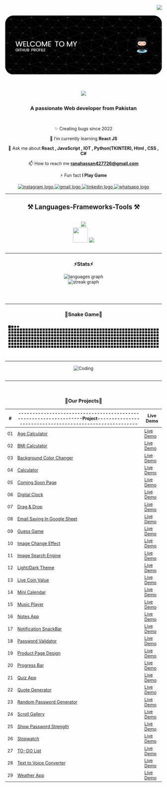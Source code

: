 <img align='right' src="https://visitor-badge.laobi.icu/badge?page_id=hassan42772.hassan42772&"  /><br/><br/>
![logo](https://github.com/hassan42772/hassan42772/blob/main/123.png)


<h1 align="center">
    <img src="https://readme-typing-svg.herokuapp.com/?font=Righteous&size=35&center=true&vCenter=true&width=500&height=70&duration=4000&lines=Hi+There!+👋;+I'm+Rana+Hassan!;" />
</h1>

<h3 align="center">A passionate Web developer from Pakistan</h3>

<br/>

<div align="center">
 
✨ Creating bugs since 2022
 
 🌱 I’m currently learning **React JS**

💬 Ask me about **React , JavaScript , IOT , Python(TKINTER), Html , CSS , C#**

📫 How to reach me **ranahassan427726@gmail.com**

⚡ Fun fact **I Play Game**

 </div>
 
<div align="center"> 
   <a href="https://www.instagram.com/ranahassan7485/" target="_blank">
    <img src="https://img.shields.io/static/v1?message=Instagram&logo=instagram&label=&color=E4405F&logoColor=white&labelColor=&style=for-the-badge" height="35" alt="instagram logo"  />
  </a>
  <a href="ranahassan427726@gmail.com" target="_blank">
    <img src="https://img.shields.io/static/v1?message=Gmail&logo=gmail&label=&color=D14836&logoColor=white&labelColor=&style=for-the-badge" height="35" alt="gmail logo"  />
  </a>
  <a href="https://www.linkedin.com/in/rana-hassan-99b850298/" target="_blank">
    <img src="https://img.shields.io/static/v1?message=LinkedIn&logo=linkedin&label=&color=0077B5&logoColor=white&labelColor=&style=for-the-badge" height="35" alt="linkedin logo"  />
  </a>
  <a href="https://wa.me/+923136064985" target="_blank">
    <img src="https://img.shields.io/static/v1?message=Whatsapp&logo=whatsapp&label=&color=25D366&logoColor=white&labelColor=&style=for-the-badge" height="35" alt="whatsapp logo"  />
  </a>
  
</div>

 <hr/>
 
<h2 align="center">⚒️ Languages-Frameworks-Tools ⚒️</h2>
<br/>
<div align="center">
<img src="https://skillicons.dev/icons?i=react,bootstrap,html,css,vscode,github,sublime,visualstudio,pycharm,cpp" /></br>
<img src="https://cdn.jsdelivr.net/gh/devicons/devicon/icons/csharp/csharp-original.svg" width="48" height="48"/> 



<img src="https://skillicons.dev/icons?i=python,javascript,firebase,mysql,arduino" />

</div>

<br/>
<hr/>

<h3 align="center">⚡Stats⚡</h3>



<div align="center">

  <img src="https://github-readme-stats.vercel.app/api/top-langs?username=hassan42772&locale=en&hide_title=false&layout=compact&card_width=320&langs_count=5&theme=react&hide_border=false" height="190" alt="languages graph"  />
</div>

<div align="center">
  <img src="https://streak-stats.demolab.com?user=hassan42772&locale=en&mode=daily&theme=react&hide_border=false&border_radius=5&order=3" height="220" alt="streak graph"  />
</div>

<br/><br/>

<hr/>
<h3 align="center">🐍Snake Game🐍</h3>
<img align='center' src="https://raw.githubusercontent.com/hassan42772/hassan42772/output/snake.svg" alt="Snake animation" />
<hr/>
<div align="center">
 <img  alt="Coding" width="800" height="450" src="https://cdn.dribbble.com/users/2131993/screenshots/4948736/thoughtworks-gif_dribbble.gif">
  <br>


  <br/>
</div>
<hr/>

<br/>
<h3 align="center">🐍Our Projects🐍</h3>

<div align="center">

|  #  | ------------------------------------------------------------------Project---------------------------------------------------------                                                                                                                    | Live Demo |
| :-: | --------------------------------------------------------------------------------------------------------------------------- | --------- |
| 01  | [Age Calculator](https://github.com/hassan42772/JavaScript_Project/tree/main/Age_calculator)  | [Live Demo](https://hassan42772.github.io/JavaScript_Project/Age_calculator/Age_calculator.html) |
| 02  | [BMI Calculator](https://github.com/hassan42772/JavaScript_projects/tree/main/BMI_Calculator_project)  | [Live Demo](https://hassan42772.github.io/JavaScript_Project/BMI_Calculator_project/BMI_Calculatot.html) |
| 03  | [Background Color Changer](https://github.com/hassan42772/JavaScript_projects/tree/main/Background_Color_Changer_project)  | [Live Demo](https://hassan42772.github.io/JavaScript_Project/Background_Color_Changer_project/background_color_changer.html) |
| 04  | [Calculator](https://github.com/hassan42772/JavaScript_projects/tree/main/Calculator)  | [Live Demo](https://hassan42772.github.io/JavaScript_Project/Calculator/Calculator.html) |
| 05  | [Coming Soon Page](https://github.com/hassan42772/JavaScript_projects/tree/main/CommingSoonPage)  | [Live Demo](https://hassan42772.github.io/JavaScript_Project/CommingSoonPage/page.html) |
| 06  | [Digital Clock](https://github.com/hassan42772/JavaScript_projects/tree/main/Digital_Clock_Project)  | [Live Demo](https://hassan42772.github.io/JavaScript_Project/Digital_Clock_Project/Digital_clock.html) |
| 07  | [Drag & Drop](https://github.com/hassan42772/JavaScript_projects/tree/main/Drag&Drop)  | [Live Demo](https://hassan42772.github.io/JavaScript_Project/Drag&Drop/DragDrop.html) |
| 08  | [Email Saving In Google Sheet](https://github.com/hassan42772/JavaScript_projects/tree/main/EmailWithGoogleSheet)  | [Live Demo](https://hassan42772.github.io/JavaScript_Project/EmailWithGoogleSheet/google.html) |
| 09  | [Guess Game](https://github.com/hassan42772/JavaScript_projects/tree/main/Guess_Game_Project)  | [Live Demo](https://hassan42772.github.io/JavaScript_Project/Guess_Game_Project/Guess_game.html) |
| 10  | [Image Change Effect](https://github.com/hassan42772/JavaScript_projects/tree/main/ImageChangeEffect)  | [Live Demo](https://hassan42772.github.io/JavaScript_Project/ImageChangeEffect/Effect.html) |
| 11  | [Image Search Engine](https://github.com/hassan42772/JavaScript_projects/tree/main/ImageSearchEngine)  | [Live Demo](https://hassan42772.github.io/JavaScript_Project/ImageSearchEngine/Image.html) |
| 12  | [Light/Dark Theme](https://github.com/hassan42772/JavaScript_projects/tree/main/Light_Dark_theme)  | [Live Demo](https://hassan42772.github.io/JavaScript_Project/Light_Dark_theme/Theme.html) |
| 13  | [Live Coin Value](https://github.com/hassan42772/JavaScript_projects/tree/main/LiveCryptovalue)  | [Live Demo](https://hassan42772.github.io/JavaScript_Project/LiveCryptovalue/crypto.html) |
| 14  | [Mini Calendar](https://github.com/hassan42772/JavaScript_projects/tree/main/MiniCalender)  | [Live Demo](https://hassan42772.github.io/JavaScript_Project/MiniCalender/calender.html) |
| 15  | [Music Player](https://github.com/hassan42772/JavaScript_projects/tree/main/Music_player)  | [Live Demo](https://hassan42772.github.io/JavaScript_Project/Music_player/music.html) |
| 16  | [Notes App](https://github.com/hassan42772/JavaScript_projects/tree/main/NOTES_APP)  | [Live Demo](https://hassan42772.github.io/JavaScript_Project/NOTES_APP/notes.html) |
| 17  | [Notification SnackBar](https://github.com/hassan42772/JavaScript_projects/tree/main/Notification_SnackBar)  | [Live Demo](https://hassan42772.github.io/JavaScript_Project/Notification_SnackBar/Notification.html) |
| 18  | [Password Validator](https://github.com/hassan42772/JavaScript_projects/tree/main/Password_validator)  | [Live Demo](https://hassan42772.github.io/JavaScript_Project/Password_validator/validator.html) |
| 19  | [Product Page Design](https://github.com/hassan42772/JavaScript_projects/tree/main/ProductPageDesign)  | [Live Demo](https://hassan42772.github.io/JavaScript_Project/ProductPageDesign/product.html) |
| 20  | [Progress Bar](https://github.com/hassan42772/JavaScript_projects/tree/main/ProgressBar)  | [Live Demo](https://hassan42772.github.io/JavaScript_Project/ProgressBar/progressbar.html) |
| 21  | [Quiz App](https://github.com/hassan42772/JavaScript_projects/tree/main/QuIz_App)  | [Live Demo](https://hassan42772.github.io/JavaScript_Project/QuIz_App/Quiz_app.html) |
| 22  | [Quote Generator](https://github.com/hassan42772/JavaScript_projects/tree/main/Quote_Generator)  | [Live Demo](https://hassan42772.github.io/JavaScript_Project/Quote_Generator/Quote_Generator.html) |
| 23  | [Random Password Generator](https://github.com/hassan42772/JavaScript_projects/tree/main/Random_Password_Generator)  | [Live Demo](https://hassan42772.github.io/JavaScript_Project/Random_Password_Generator/Random_PG.html) |
| 24  | [Scroll Gallery](https://github.com/hassan42772/JavaScript_projects/tree/main/Scroll_Gallery)  | [Live Demo](https://hassan42772.github.io/JavaScript_Project/Scroll_Gallery/Gallery.html) |
| 25  | [Show Password Strength](https://github.com/hassan42772/JavaScript_projects/tree/main/ShowPasswordStrength)  | [Live Demo](https://hassan42772.github.io/JavaScript_Project/ShowPasswordStrength/strength.html) |
| 26  | [Stopwatch](https://github.com/hassan42772/JavaScript_projects/tree/main/Stopwatch)  | [Live Demo](https://hassan42772.github.io/JavaScript_Project/Stopwatch/stopwatch.html) |
| 27  | [TO-DO List](https://github.com/hassan42772/JavaScript_projects/tree/main/TO-DO-LIST)  | [Live Demo](https://hassan42772.github.io/JavaScript_Project/TO_DO_LIST.html) |
| 28  | [Text to Voice Converter](https://github.com/hassan42772/JavaScript_projects/tree/main/TextToVoiceConverter)  | [Live Demo](https://hassan42772.github.io/JavaScript_Project/TextToVoiceConverter/voice.html) |
| 29  | [Weather App](https://github.com/hassan42772/JavaScript_projects/tree/main/weather_app_project)  | [Live Demo](https://hassan42772.github.io/JavaScript_Project/weather_app_project/weather_button_link.html) |




</div>

